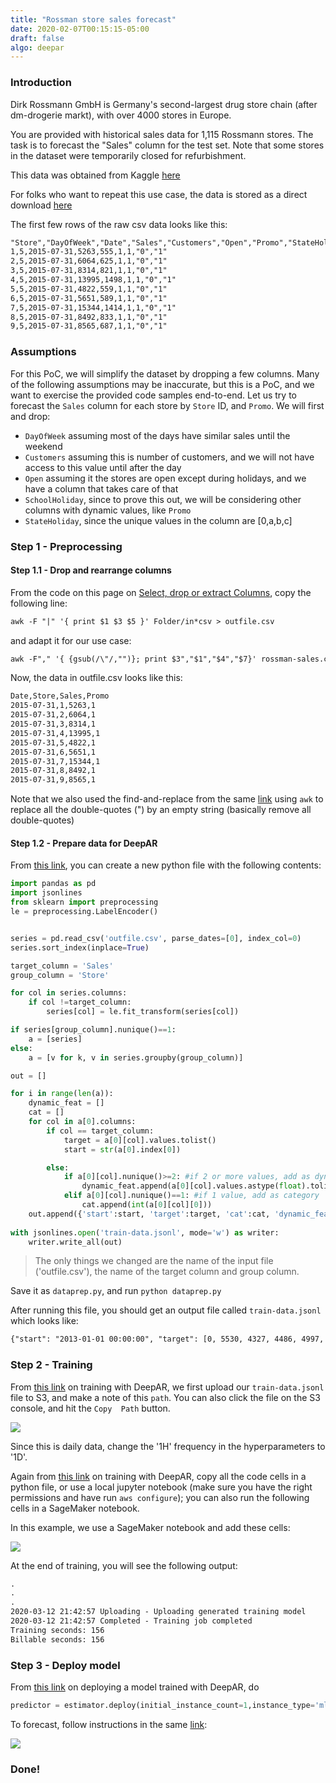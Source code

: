 ```yaml
---
title: "Rossman store sales forecast"
date: 2020-02-07T00:15:15-05:00
draft: false
algo: deepar
---
```


### Introduction

Dirk Rossmann GmbH is Germany's second-largest drug store chain (after dm-drogerie markt), with over 4000 stores in Europe.

You are provided with historical sales data for 1,115 Rossmann stores. The task is to forecast the "Sales" column for the test set. Note that some stores in the dataset were temporarily closed for refurbishment.

This data was obtained from Kaggle [here](https://www.kaggle.com/c/rossmann-store-sales/data) 

For folks who want to repeat this use case, the data is stored as a direct download [here](s3://easy-ml-pocs/rossman-sales-data/rossman-sales.csv)

The first few rows of the raw csv data looks like this:

```html
"Store","DayOfWeek","Date","Sales","Customers","Open","Promo","StateHoliday","SchoolHoliday"
1,5,2015-07-31,5263,555,1,1,"0","1"
2,5,2015-07-31,6064,625,1,1,"0","1"
3,5,2015-07-31,8314,821,1,1,"0","1"
4,5,2015-07-31,13995,1498,1,1,"0","1"
5,5,2015-07-31,4822,559,1,1,"0","1"
6,5,2015-07-31,5651,589,1,1,"0","1"
7,5,2015-07-31,15344,1414,1,1,"0","1"
8,5,2015-07-31,8492,833,1,1,"0","1"
9,5,2015-07-31,8565,687,1,1,"0","1"
```

### Assumptions

For this PoC, we will simplify the dataset by dropping a few columns. Many of the following assumptions may be inaccurate, but this is a PoC, and we want to exercise the provided code samples end-to-end. Let us try to forecast the ```Sales``` column for each store by ```Store``` ID, and ```Promo```. We will first and drop:

- ```DayOfWeek``` assuming most of the days have similar sales until the weekend
- ```Customers``` assuming this is number of customers, and we will not have access to this value until after the day
- ```Open``` assuming it the stores are open except during holidays, and we have a column that takes care of that
- ```SchoolHoliday```, since to prove this out, we will be considering other columns with dynamic values, like ```Promo```
- ```StateHoliday```, since the unique values in the column are [0,a,b,c]

### Step 1 - Preprocessing

#### Step 1.1 - Drop and rearrange columns
From the code on this page on [Select, drop or extract Columns](../../preprocessing/selecting), copy the following line:

```html
awk -F "|" '{ print $1 $3 $5 }' Folder/in*csv > outfile.csv
``` 
and adapt it for our use case:

```html
awk -F"," '{ {gsub(/\"/,"")}; print $3","$1","$4","$7}' rossman-sales.csv > outfile.csv
```

Now, the data in outfile.csv looks like this:


```html
Date,Store,Sales,Promo
2015-07-31,1,5263,1
2015-07-31,2,6064,1
2015-07-31,3,8314,1
2015-07-31,4,13995,1
2015-07-31,5,4822,1
2015-07-31,6,5651,1
2015-07-31,7,15344,1
2015-07-31,8,8492,1
2015-07-31,9,8565,1
```

Note that we also used the find-and-replace from the same [link](../../preprocessing/selecting) using ```awk``` to replace all the double-quotes (") by an empty string (basically remove all double-quotes)


#### Step 1.2 - Prepare data for DeepAR

From [this link](../../preprocessing/deepar/), you can create a new python file with the following contents:

```python
import pandas as pd
import jsonlines
from sklearn import preprocessing
le = preprocessing.LabelEncoder()


series = pd.read_csv('outfile.csv', parse_dates=[0], index_col=0)
series.sort_index(inplace=True)

target_column = 'Sales'
group_column = 'Store'

for col in series.columns:
    if col !=target_column:
        series[col] = le.fit_transform(series[col])

if series[group_column].nunique()==1:
    a = [series]
else:
    a = [v for k, v in series.groupby(group_column)]

out = []

for i in range(len(a)):
    dynamic_feat = []
    cat = []
    for col in a[0].columns:
        if col == target_column:
            target = a[0][col].values.tolist()
            start = str(a[0].index[0])

        else:
            if a[0][col].nunique()>=2: #if 2 or more values, add as dynamic feature
                dynamic_feat.append(a[0][col].values.astype(float).tolist())
            elif a[0][col].nunique()==1: #if 1 value, add as category
                cat.append(int(a[0][col][0]))
    out.append({'start':start, 'target':target, 'cat':cat, 'dynamic_feat':dynamic_feat})
    
with jsonlines.open('train-data.jsonl', mode='w') as writer:
    writer.write_all(out)
```

> The only things we changed are the name of the input file ('outfile.csv'), the name of the target column and group column.

Save it as ```dataprep.py```, and run ```python dataprep.py```

After running this file, you should get an output file called ```train-data.jsonl``` which looks like:

```html
{"start": "2013-01-01 00:00:00", "target": [0, 5530, 4327, 4486, 4997, 0, 7176, 5580, 5471, 4892, 4881, 4952, 0, 4717, 3900, 4008, 4044, 4127, 5182, 0, 5394, 5720, 5578, 5195, 5586, 5598, 0, 4055, 3725, 4601, 4709, 5633, 5970, 0, 7032, 6049, 6140, 5499, 5681, 5370, 0, 4409, 4015, 4252, 4241, 4809, 6154, 0, 6407, 5386, 5660, 5261, 5000, 5237, 0, 4038, 3794, 4558, 4676, 4611, 5350, 0, 7675, 6300, 5973, 5637, 5853, 5578, 0, 4949, 3853, 4341, 5108, 4925, 5003, 0, 7072, 6563, 5598, 5179, 5506, 5603, 0, 6729, 6686, 6660, 7285, 0, 7132, 0, 0, 5484, 4625, 4293, 4390, 5075, 0, 6046, 5514, 4903, 4366, .......
```

### Step 2 - Training

From [this link](../../training/deepar) on training with DeepAR, we first upload our ```train-data.jsonl``` file to S3, and make a note of this ```path```. You can also click the file on the S3 console, and hit the ```Copy  Path``` button.

![](/images/copypath.png)

Since this is daily data, change the '1H' frequency in the hyperparameters to '1D'.

Again from [this link](../../training/deepar) on training with DeepAR, copy all the code cells in a python file, or use a local jupyter notebook (make sure you have the right permissions and have run ```aws configure```); you can also run the following cells in a SageMaker notebook.

In this example, we use a SageMaker notebook and add these cells:

![](/images/startrosstraining.png)

At the end of training, you will see the following output:

```html
.
.
.
2020-03-12 21:42:57 Uploading - Uploading generated training model
2020-03-12 21:42:57 Completed - Training job completed
Training seconds: 156
Billable seconds: 156
```

### Step 3 - Deploy model

From [this link](../../inference/deepar) on deploying a model trained with DeepAR, do

```python
predictor = estimator.deploy(initial_instance_count=1,instance_type='ml.m4.xlarge')
```

To forecast, follow instructions in the same [link](../../inference/deepar):

![](/images/predictrossdeepar.png)

### Done!










